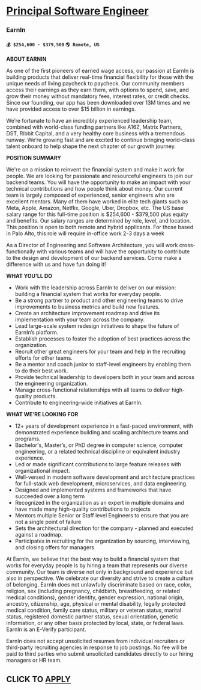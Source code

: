 # [Principal Software Engineer](https://www.remotewlb.com/apply/principal-software-engineer-127281)  
### EarnIn  
#### `💰 $254,600 - $379,500` `🌎 Remote, US`  

**ABOUT EARNIN**

As one of the first pioneers of earned wage access, our passion at EarnIn is building products that deliver real-time financial flexibility for those with the unique needs of living paycheck to paycheck. Our community members access their earnings as they earn them, with options to spend, save, and grow their money without mandatory fees, interest rates, or credit checks. Since our founding, our app has been downloaded over 13M times and we have provided access to over $15 billion in earnings.

We’re fortunate to have an incredibly experienced leadership team, combined with world-class funding partners like A16Z, Matrix Partners, DST, Ribbit Capital, and a very healthy core business with a tremendous runway. We’re growing fast and are excited to continue bringing world-class talent onboard to help shape the next chapter of our growth journey.

**POSITION SUMMARY**

We're on a mission to reinvent the financial system and make it work for people. We are looking for passionate and resourceful engineers to join our backend teams. You will have the opportunity to make an impact with your technical contributions and how people think about money. Our current team is largely composed of experienced, senior engineers who are excellent mentors. Many of them have worked in elite tech giants such as Meta, Apple, Amazon, Netflix, Google, Uber, Dropbox, etc. The US base salary range for this full-time position is $254,600 - $379,500 plus equity and benefits. Our salary ranges are determined by role, level, and location. This position is open to both remote and hybrid applicants. For those based in Palo Alto, this role will require in-office work 2-3 days a week

As a Director of Engineering and Software Architecture, you will work cross-functionally with various teams and will have the opportunity to contribute to the design and development of our backend services. Come make a difference with us and have fun doing it!

**WHAT YOU'LL DO**

  * Work with the leadership across EarnIn to deliver on our mission: building a financial system that works for everyday people.
  * Be a strong partner to product and other engineering teams to drive improvements to business metrics and build new features.
  * Create an architecture improvement roadmap and drive its implementation with your team across the company.
  * Lead large-scale system redesign initiatives to shape the future of EarnIn’s platform.
  * Establish processes to foster the adoption of best practices across the organization.
  * Recruit other great engineers for your team and help in the recruiting efforts for other teams.
  * Be a mentor and coach junior to staff-level engineers by enabling them to do their best work.
  * Provide technical leadership to developers both in your team and across the engineering organization.
  * Manage cross-functional relationships with all teams to deliver high-quality products.
  * Contribute to engineering-wide initiatives at EarnIn.

**WHAT WE'RE LOOKING FOR**

  * 12+ years of development experience in a fast-paced environment, with demonstrated experience building and scaling architecture teams and programs.
  * Bachelor's, Master’s, or PhD degree in computer science, computer engineering, or a related technical discipline or equivalent industry experience.
  * Led or made significant contributions to large feature releases with organizational impact.
  * Well-versed in modern software development and architecture practices for full-stack web development, microservices, and data engineering.
  * Designed and implemented systems and frameworks that have succeeded over a long term
  * Recognized in the organization as an expert in multiple domains and have made many high-quality contributions to projects
  * Mentors multiple Senior or Staff level Engineers to ensure that you are not a single point of failure
  * Sets the architectural direction for the company - planned and executed against a roadmap.
  * Participates in recruiting for the organization by sourcing, interviewing, and closing offers for managers

At EarnIn, we believe that the best way to build a financial system that works for everyday people is by hiring a team that represents our diverse community. Our team is diverse not only in background and experience but also in perspective. We celebrate our diversity and strive to create a culture of belonging. EarnIn does not unlawfully discriminate based on race, color, religion, sex (including pregnancy, childbirth, breastfeeding, or related medical conditions), gender identity, gender expression, national origin, ancestry, citizenship, age, physical or mental disability, legally protected medical condition, family care status, military or veteran status, marital status, registered domestic partner status, sexual orientation, genetic information, or any other basis protected by local, state, or federal laws. EarnIn is an E-Verify participant.

EarnIn does not accept unsolicited resumes from individual recruiters or third-party recruiting agencies in response to job postings. No fee will be paid to third parties who submit unsolicited candidates directly to our hiring managers or HR team.

  
## CLICK TO [APPLY](https://www.remotewlb.com/apply/principal-software-engineer-127281)

